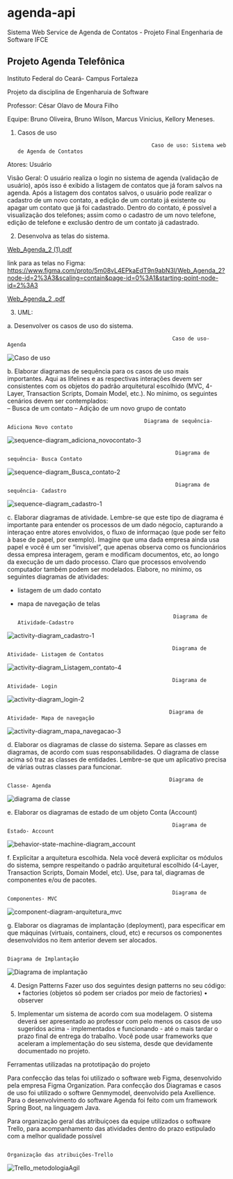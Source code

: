 # agenda-api
Sistema Web Service de Agenda de Contatos - Projeto Final Engenharia de Software IFCE


## Projeto Agenda Telefônica

Instituto Federal do Ceará- Campus Fortaleza

Projeto da disciplina de Engenharuia de Software

Professor: César Olavo de Moura Filho

Equipe: Bruno Oliveira, 
        Bruno Wilson,
        Marcus Vinicius,
        Kellory Meneses.



1) Casos de uso


                                                  Caso de uso: Sistema web de Agenda de Contatos

Atores: Usuário

Visão Geral: O usuário realiza o login no sistema de agenda (validação de usuário), após isso é exibido a listagem de contatos que já foram salvos na agenda. Após a listagem dos contatos salvos, o usuário pode realizar o cadastro de um novo contato, a edição de um contato já existente ou apagar um contato que já foi cadastrado.
Dentro do contato, é possível a visualização dos telefones; assim como o cadastro de um novo telefone, edição de telefone e exclusão dentro de um contato já cadastrado.



2) Desenvolva as telas do sistema.

[Web_Agenda_2 (1).pdf](https://github.com/BrunoSnt07/Projeto-Agenda/files/6816566/Web_Agenda_2.1.pdf)

link para as telas no Figma: https://www.figma.com/proto/5m08vL4EPkaEdT9n9abN3l/Web_Agenda_2?node-id=2%3A3&scaling=contain&page-id=0%3A1&starting-point-node-id=2%3A3

[Web_Agenda_2 .pdf](https://github.com/BrunoSnt07/Projeto-Agenda/files/6817373/Web_Agenda_2.1.pdf)


3) UML:

a. Desenvolver os casos de uso do sistema. 

                                                         Caso de uso-Agenda

![Caso de uso](https://user-images.githubusercontent.com/23100493/125636586-a6c7ae36-9772-4265-91d9-68863b826a5b.jpeg)

b. Elaborar diagramas de sequência para os casos de uso mais importantes. Aqui as lifelines e as  respectivas interações devem ser consistentes com os objetos do padrão arquitetural escolhido (MVC, 4- Layer, Transaction Scripts, Domain Model, etc.). No mínimo, os seguintes cenários devem ser  contemplados:  
– Busca de um contato 
– Adição de um novo grupo de contato 

                                                Diagrama de sequência- Adiciona Novo contato

![sequence-diagram_adiciona_novocontato-3](https://user-images.githubusercontent.com/23100493/125648560-adcb4b45-e316-47f7-97d7-60e2eef21b45.jpeg)


                                                          Diagrama de sequência- Busca Contato

![sequence-diagram_Busca_contato-2](https://user-images.githubusercontent.com/23100493/125649315-346240bd-e040-498c-9469-78b9e0ae9cf8.jpeg)


                                                          Diagrama de sequência- Cadastro

![sequence-diagram_cadastro-1](https://user-images.githubusercontent.com/23100493/125648567-28a8dcaf-47c4-4749-a9db-868d73a50f35.jpeg)



c. Elaborar diagramas de atividade. Lembre-se que este tipo de diagrama é importante para entender os  processos de um dado négocio, capturando a interaçao entre atores envolvidos, o fluxo de informaçao (que  pode ser feito à base de papel, por exemplo). Imagine que uma dada empresa ainda usa papel e você é um  ser “invisível”, que apenas observa como os funcionários dessa empresa interagem, geram e modificam  documentos, etc, ao longo da execução de um dado processo. Claro que processos envolvendo computador também podem ser modelados. 
Elabore, no mínimo, os seguintes diagramas de atividades:  
 - listagem de um dado contato 
 - mapa de navegação de telas  
                                                               
                                                         Diagrama de Atividade-Cadastro

![activity-diagram_cadastro-1](https://user-images.githubusercontent.com/23100493/125648629-c17e02fe-4bec-44c0-8463-497eb3732064.jpeg)


                                                         Diagrama de Atividade- Listagem de Contatos
                                                         
![activity-diagram_Listagem_contato-4](https://user-images.githubusercontent.com/23100493/125648633-18fdd805-65e3-4707-9532-bfbe7a881bd7.jpeg)


                                                         Diagrama de Atividade- Login

![activity-diagram_login-2](https://user-images.githubusercontent.com/23100493/125648636-40de6388-41c7-4f7c-92aa-6bacc87226a1.jpeg)


                                                        Diagrama de Atividade- Mapa de navegação


![activity-diagram_mapa_navegacao-3](https://user-images.githubusercontent.com/23100493/125648645-40d80109-8d13-485c-90f6-486a5e9d6bf8.jpeg)




d. Elaborar os diagramas de classe do sistema. Separe as classes em diagramas, de acordo com suas  responsabilidades. O diagrama de classe acima só traz as classes de entidades. Lembre-se que um  aplicativo precisa de várias outras classes para funcionar. 

                                                        Diagrama de Classe- Agenda 

![diagrama de classe](https://user-images.githubusercontent.com/23100493/125637414-0cd55f3c-055d-457f-9209-2623e2230cb3.jpeg)



e. Elaborar os diagramas de estado de um objeto Conta (Account) 

                                                         Diagrama de Estado- Account
                                                         

![behavior-state-machine-diagram_account](https://user-images.githubusercontent.com/23100493/125648724-6565ceed-4ad3-4806-8d2f-0fcda7d94bbb.jpeg)



f. Explicitar a arquitetura escolhida. Nela você deverá explicitar os módulos do sistema, sempre  respeitando o padrão arquitetural escolhido (4-Layer, Transaction Scripts, Domain Model, etc). Use, para  tal, diagramas de componentes e/ou de pacotes.


                                                         Diagrama de Componentes- MVC


![component-diagram-arquitetura_mvc](https://user-images.githubusercontent.com/23100493/125700739-b5b1c726-9b56-448b-82a8-7e44292f8ec0.jpeg)


g. Elaborar os diagramas de implantação (deployment), para especificar em que máquinas (virtuais,  containers, cloud, etc) e recursos os componentes desenvolvidos no item anterior devem ser alocados.


                                                                      Diagrama de Implantação

![Diagrama de implantação](https://user-images.githubusercontent.com/23100493/125639251-755defab-1e12-4b92-80a1-4830371f88a8.jpeg)


4) Design Patterns 
Fazer uso dos seguintes design patterns no seu código: 
• factories (objetos só podem ser criados por meio de factories) 
• observer 


5) Implementar um sistema de acordo com sua modelagem. O sistema deverá ser apresentado ao  professor com pelo menos os casos de uso sugeridos acima - implementados e funcionando - até o mais  tardar o prazo final de entrega do trabalho. Você pode usar frameworks que aceleram a implementação do  seu sistema, desde que devidamente documentado no projeto. 



Ferramentas utilizadas na prototipação do projeto

Para confecção das telas foi utilizado o software web Figma, desenvolvido pela empresa Figma Organization. Para confecção dos Diagramas e casos de uso foi utilizado o softwre
Genmymodel, deenvolvido pela Axellience. Para o desenvolvimento do software Agenda foi feito com um framework Spring Boot, na linguagem Java.

Para organização geral das atribuiçoes da equipe utilizados o software Trello, para acompanhamento das atividades dentro do prazo estipulado com a melhor qualidade possível



                                                                 Organização das atribuições-Trello

![Trello_metodologiaAgil](https://user-images.githubusercontent.com/23100493/125702966-ca4e0749-f240-4e47-bd0f-4d5b670234bb.png)












